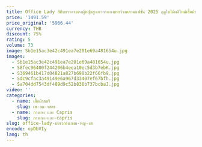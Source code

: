 ```yaml
---
title: Office Lady สีทึบยาวกางเกงผู้หญิงสูงเอวกางเกงขากว้างหลวมแฟชั่น 2025 ฤดูใบไม้ผลิใหม่เสื้อผ้า 2VV2001
price: '1491.59'
price_original: '5966.44'
currency: THB
discount: 75%
rating: 5
volume: 73
image: Sb1e15ac3e42c491ea7e201e69a481654u.jpg
images:
  - Sb1e15ac3e42c491ea7e201e69a481654u.jpg
  - S8fec96400f244206b4eea10ec5d3b7ebK.jpg
  - S369461b417d04821a827b698b22f66fb9.jpg
  - Sdc9cfac3a49149e6a967d33407ef67bfh.jpg
  - Sa704dd7543df489d9c52b836b737bcbaJ.jpg
video: ''
categories:
  - name: เสื้อผ้าสตรี
    slug: เส-อผ-าสตร
  - name: กางเกง และ Capris
    slug: กางเกง-และ-capris
slug: office-lady-บยาวกางเกงผ-หญ-งส
encode: opDbVIy
lang: th
---
```

  
